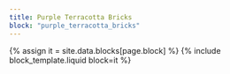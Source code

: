 ```yaml
---
title: Purple Terracotta Bricks
block: "purple_terracotta_bricks"
---
```


{% assign it = site.data.blocks[page.block] %}
{% include block_template.liquid block=it %}

